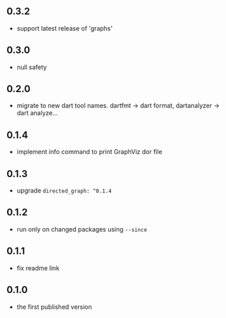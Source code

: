 ## 0.3.2

- support latest release of 'graphs'

## 0.3.0

- null safety

## 0.2.0

- migrate to new dart tool names.
  dartfmt -> dart format, dartanalyzer -> dart analyze...

## 0.1.4

- implement info command to print GraphViz dor file

## 0.1.3

- upgrade `directed_graph: ^0.1.4`

## 0.1.2

- run only on changed packages using `--since`

## 0.1.1

- fix readme link

## 0.1.0

- the first published version
